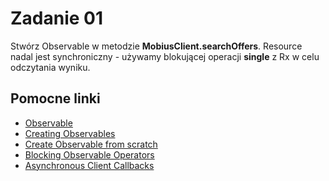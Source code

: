 Zadanie 01
=========
Stwórz Observable w metodzie __MobiusClient.searchOffers__. 
Resource nadal jest synchroniczny - używamy blokującej operacji __single__ z Rx w celu odczytania wyniku.

Pomocne linki
------------
* [Observable]
* [Creating Observables]
* [Create Observable from scratch]
* [Blocking Observable Operators]
* [Asynchronous Client Callbacks]

[Observable]:https://github.com/ReactiveX/RxJava/wiki/Observable
[Creating Observables]:https://github.com/ReactiveX/RxJava/wiki/Creating-Observables
[Create Observable from scratch]:https://github.com/ReactiveX/RxJava/wiki/Creating-Observables#create
[Blocking Observable Operators]:https://github.com/ReactiveX/RxJava/wiki/Blocking-Observable-Operators
[Asynchronous Client Callbacks]:https://jersey.java.net/documentation/latest/async.html#d0e9059 
